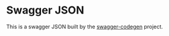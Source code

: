 # Swagger JSON
This is a swagger JSON built by the [swagger-codegen](https://github.com/swagger-api/swagger-codegen) project.
